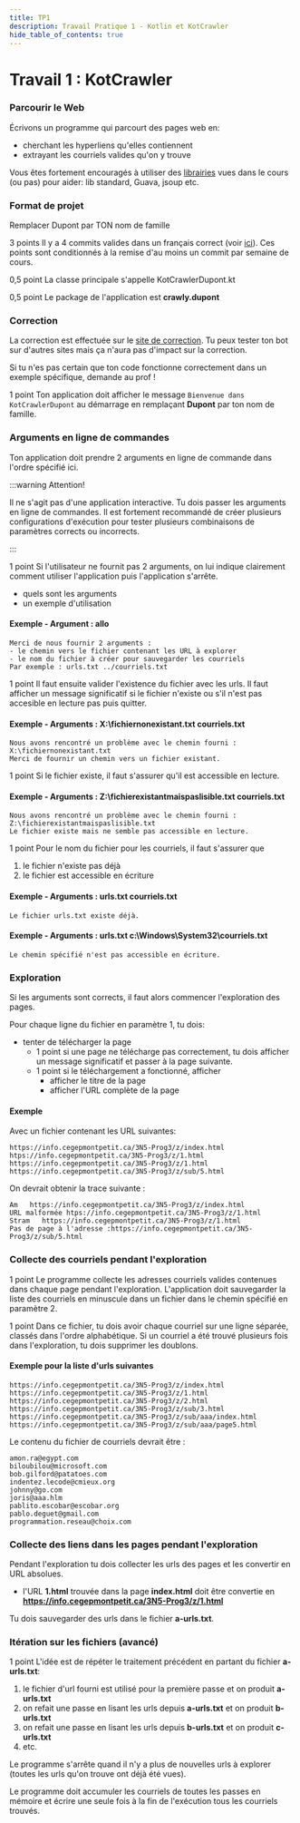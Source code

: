 ```yaml
---
title: TP1
description: Travail Pratique 1 - Kotlin et KotCrawler
hide_table_of_contents: true
---
```


# Travail 1 : KotCrawler

<Row>

<Column>

### Parcourir le Web

Écrivons un programme qui parcourt des pages web en:
- cherchant les hyperliens qu'elles contiennent
- extrayant les courriels valides qu'on y trouve

Vous êtes fortement encouragés à utiliser des [librairies](../cours/librairies) vues dans le cours (ou pas) pour aider: 
lib standard, Guava, jsoup etc.

</Column>

<Column>

### Format de projet 

&#8203;<Highlight color="caution">Remplacer Dupont par TON nom de famille</Highlight>

&#8203;<Highlight color="tip">3 points</Highlight> 
Il y a 4 commits valides dans un français correct (voir [ici](https://info.cegepmontpetit.ca/git)). 
Ces points sont conditionnés à la remise d'au moins un commit par semaine de cours.

&#8203;<Highlight color="tip">0,5 point</Highlight> 
La classe principale s'appelle KotCrawlerDupont.kt

&#8203;<Highlight color="tip">0,5 point</Highlight> 
Le package de l'application est **crawly.dupont**

</Column>

<Column>

### Correction

La correction est effectuée sur le [site de correction](pathname:///z/index.html). Tu peux tester ton bot sur d'autres sites mais ça n'aura 
pas d'impact sur la correction.

Si tu n'es pas certain que ton code fonctionne correctement dans un exemple spécifique, demande au prof !

</Column>

</Row>

&#8203;<Highlight color="tip">1 point</Highlight>
Ton application doit afficher le message 
```Bienvenue dans KotCrawlerDupont``` 
au démarrage en remplaçant **Dupont** par ton nom de famille.

### Arguments en ligne de commandes

Ton application doit prendre 2 arguments en ligne de commande dans l'ordre spécifié ici.

:::warning Attention!

Il ne s'agit pas d'une application interactive. Tu dois passer les arguments en ligne de commandes. Il est fortement recommandé de créer plusieurs configurations d'exécution pour tester plusieurs combinaisons de paramètres corrects ou incorrects.

:::

&#8203;<Highlight color="tip">1 point</Highlight> Si l'utilisateur ne fournit pas 2 arguments, on lui indique clairement comment utiliser l'application puis l'application s'arrête.

- quels sont les arguments
- un exemple d'utilisation

#### Exemple - Argument : **allo**

```
Merci de nous fournir 2 arguments :
- le chemin vers le fichier contenant les URL à explorer
- le nom du fichier à créer pour sauvegarder les courriels
Par exemple : urls.txt ../courriels.txt
```

&#8203;<Highlight color="tip">1 point</Highlight>
Il faut ensuite valider l'existence du fichier avec les urls. 
Il faut afficher un message significatif si le fichier n'existe ou s'il n'est pas accesible en lecture pas puis quitter.

#### Exemple - Arguments : **X:\fichiernonexistant.txt courriels.txt**
```
Nous avons rencontré un problème avec le chemin fourni : X:\fichiernonexistant.txt
Merci de fournir un chemin vers un fichier existant.
```

&#8203;<Highlight color="tip">1 point</Highlight> 
Si le fichier existe, il faut s'assurer qu'il est accessible en lecture.

#### Exemple - Arguments : **Z:\fichierexistantmaispaslisible.txt courriels.txt**

```
Nous avons rencontré un problème avec le chemin fourni : Z:\fichierexistantmaispaslisible.txt
Le fichier existe mais ne semble pas accessible en lecture.
```

&#8203;<Highlight color="tip">1 point</Highlight> 
Pour le nom du fichier pour les courriels, il faut s'assurer que
1. le fichier n'existe pas déjà
2. le fichier est accessible en écriture

#### Exemple - Arguments : **urls.txt courriels.txt**

```
Le fichier urls.txt existe déjà.
```

#### Exemple - Arguments : **urls.txt c:\Windows\System32\courriels.txt**

```
Le chemin spécifié n'est pas accessible en écriture.
```

### Exploration

Si les arguments sont corrects, il faut alors commencer l'exploration des pages.

Pour chaque ligne du fichier en paramètre 1, tu dois:
- tenter de télécharger la page
  - &#8203;<Highlight color="tip">1 point</Highlight> si une page ne télécharge pas correctement, tu dois afficher un message significatif et passer à la page suivante.
  - &#8203;<Highlight color="tip">1 point</Highlight> si le téléchargement a fonctionné, afficher
    - afficher le titre de la page
    - afficher l'URL complète de la page






#### Exemple 
Avec un fichier contenant les URL suivantes:
```
https://info.cegepmontpetit.ca/3N5-Prog3/z/index.html
htps://info.cegepmontpetit.ca/3N5-Prog3/z/1.html
https://info.cegepmontpetit.ca/3N5-Prog3/z/1.html
https://info.cegepmontpetit.ca/3N5-Prog3/z/sub/5.html
```
On devrait obtenir la trace suivante :

```
Am   https://info.cegepmontpetit.ca/3N5-Prog3/z/index.html
URL malformée htps://info.cegepmontpetit.ca/3N5-Prog3/z/1.html
Stram   https://info.cegepmontpetit.ca/3N5-Prog3/z/1.html
Pas de page à l'adresse :https://info.cegepmontpetit.ca/3N5-Prog3/z/sub/5.html 
```

### Collecte des courriels pendant l'exploration


&#8203;<Highlight color="tip">1 point</Highlight> 
Le programme collecte les adresses courriels valides contenues dans chaque page pendant l'exploration. 
L'application doit sauvegarder la liste des courriels en minuscule 
dans un fichier dans le chemin spécifié en paramètre 2.

&#8203;<Highlight color="tip">1 point</Highlight> 
Dans ce fichier, tu dois avoir chaque courriel sur une ligne séparée, classés dans l'ordre alphabétique. 
Si un courriel a été trouvé plusieurs fois dans l'exploration, tu dois supprimer les doublons.

#### Exemple pour la liste d'urls suivantes

```
https://info.cegepmontpetit.ca/3N5-Prog3/z/index.html
https://info.cegepmontpetit.ca/3N5-Prog3/z/1.html
https://info.cegepmontpetit.ca/3N5-Prog3/z/2.html
https://info.cegepmontpetit.ca/3N5-Prog3/z/sub/3.html
https://info.cegepmontpetit.ca/3N5-Prog3/z/sub/aaa/index.html
https://info.cegepmontpetit.ca/3N5-Prog3/z/sub/aaa/page5.html
```

Le contenu du fichier de courriels devrait être :
```
amon.ra@egypt.com
biloubilou@microsoft.com
bob.gilford@patatoes.com
indentez.lecode@cmieux.org
johnny@go.com
joris@aaa.hlm
pablito.escobar@escobar.org
pablo.deguet@gmail.com
programmation.reseau@choix.com
```

### Collecte des liens dans les pages pendant l'exploration

Pendant l'exploration tu dois collecter les urls des pages et les convertir en URL absolues.
- l'URL **1.html** trouvée dans la page **index.html** doit être convertie en **https://info.cegepmontpetit.ca/3N5-Prog3/z/1.html**

Tu dois sauvegarder des urls dans le fichier **a-urls.txt**.

### Itération sur les fichiers (avancé)

&#8203;<Highlight color="tip">1 point</Highlight> 
L'idée est de répéter le traitement précédent en partant du fichier **a-urls.txt**:
1. le fichier d'url fourni est utilisé pour la première passe et on produit **a-urls.txt**
2. on refait une passe en lisant les urls depuis **a-urls.txt** et on produit **b-urls.txt**
3. on refait une passe en lisant les urls depuis **b-urls.txt** et on produit **c-urls.txt**
4. etc.

Le programme s'arrête quand il n'y a plus de nouvelles urls à explorer (toutes les urls qu'on trouve ont déjà été vues).

Le programme doit accumuler les courriels de toutes les passes en mémoire et écrire une seule fois à la fin de 
l'exécution tous les courriels trouvés.